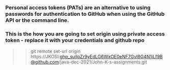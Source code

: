 
### Personal access tokens (PATs) are an alternative to using passwords for authentication to GitHub when using the GitHub API or the command line.

### This is the how you are going to set origin using private access token - replace it with your credentials and github repo   
>>git remote set-url origin https://JKOSI: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@github.com/java-dec-2021/John-K-s-assignments.git
